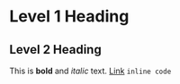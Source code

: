 # Level 1 Heading
## Level 2 Heading

This is **bold** and *italic* text.
[Link](https://example.com)
`inline code`
